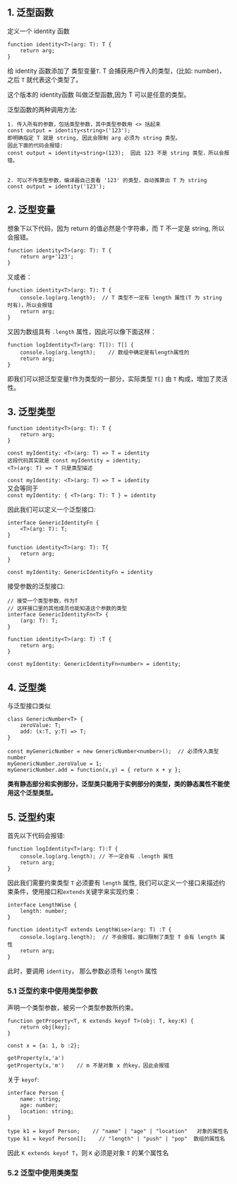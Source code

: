 ## 1. 泛型函数
定义一个 identity 函数
```
function identity<T>(arg: T): T {
    return arg;
}
```
给 identity 函数添加了 类型变量`T`. T 会捕获用户传入的类型，(比如: number)，之后 `T` 就代表这个类型了。  

这个版本的 identity函数 叫做泛型函数,因为 T 可以是任意的类型。  

泛型函数的两种调用方法:
```
1. 传入所有的参数，包括类型参数，其中类型参数用 <> 括起来
const output = identity<string>('123');
即明确指定 T 就是 string, 因此会限制 arg 必须为 string 类型。
因此下面的代码会报错:  
const output = identity<string>(123);  因此 123 不是 string 类型，所以会报错。


2. 可以不传类型参数，编译器自己查看 '123' 的类型，自动推算出 T 为 string
const output = identity('123');
```

## 2. 泛型变量

想象下以下代码，因为 return 的值必然是个字符串，而 T 不一定是 string, 所以会报错。

```
function identity<T>(arg: T): T {
    return arg+'123';
}
```

又或者：  

```
function identity<T>(arg: T): T {
    console.log(arg.length);  // T 类型不一定有 length 属性(T 为 string 时有)，所以会报错
    return arg;
}
```

又因为数组具有 `.length` 属性，因此可以像下面这样：  

```
function logIdentity<T>(arg: T[]): T[] {
    console.log(arg.length);    // 数组中确定是有length属性的
    return arg;
}
```

即我们可以把泛型变量`T`作为类型的一部分，实际类型 `T[]` 由 `T` 构成，增加了灵活性。

## 3. 泛型类型

```
function identity<T>(arg: T): T {
    return arg;
}

const myIdentity: <T>(arg: T) => T = identity
这段代码其实就是 const myIdentity = identity; 
<T>(arg: T) => T 只是类型描述
```

`const myIdentity: <T>(arg: T) => T = identity`  
又会等同于  
`const myIdentity: { <T>(arg: T): T } = identity`  

因此我们可以定义一个泛型接口:  

```
interface GenericIdentityFn {
    <T>(arg: T): T;
}

function identity<T>(arg: T): T{
    return arg;
}

const myIdentity: GenericIdentityFn = identity
```

接受参数的泛型接口:  

```
// 接受一个类型参数，作为T
// 这样接口里的其他成员也能知道这个参数的类型
interface GenericIdentityFn<T> {
    (arg: T): T;
}

function identity<T>(arg: T) :T {
    return arg;
}

const myIdentity: GenericIdentityFn<number> = identity;
```

## 4. 泛型类

与泛型接口类似
```
class GenericNumber<T> {
    zeroValue: T;
    add: (x:T, y:T) => T;
}

const myGenericNumber = new GenericNumber<number>();  // 必须传入类型 number
myGenericNumber.zeroValue = 1;
myGenericNumber.add = function(x,y) = { return x + y };
```

**类有静态部分和实例部分，泛型类只能用于实例部分的类型，类的静态属性不能使用这个泛型类型。**  


## 5. 泛型约束

首先以下代码会报错:  

```
function logIdentity<T>(arg: T):T {
    console.log(arg.length); // 不一定会有 .length 属性
    return arg;
}
```

因此我们需要约束类型 `T` 必须要有 `length` 属性, 我们可以定义一个接口来描述约束条件，使用接口和`extends`关键字来实现约束：  

```
interface LengthWise {
    length: number;
}

function identity<T extends LengthWise>(arg: T) :T {
    console.log(arg.length);  // 不会报错，接口限制了类型 T 会有 length 属性
    return arg;
}
```

此时，要调用 `identity`， 那么参数必须有 `length` 属性

### 5.1 泛型约束中使用类型参数

声明一个类型参数，被另一个类型参数所约束。  

```
function getProperty<T, K extends keyof T>(obj: T, key:K) {
    return obj[key];
}

const x = {a: 1, b :2};

getProperty(x,'a')
getProperty(x,'m')    // m 不是对象 x 的key，因此会报错
```

关于 `keyof`:  

```
interface Person {
    name: string;
    age: number;
    location: string;
}

type k1 = keyof Person;    // "name" | "age" | "location"   对象的属性名
type k1 = keyof Person[];    // "length" | "push" | "pop"  数组的属性名
```

因此 `K extends keyof T`，则 `K` 必须是对象 `T` 的某个属性名

### 5.2 泛型中使用类类型
